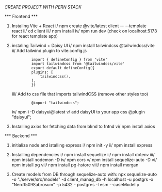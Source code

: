 
*CREATE PROJECT WITH PERN STACK*

*** Frontend ***
1) Instaling Vite + React
    i/      npm create @vite/latest client -- --template react
    ii/     cd client
    iii/    npm install
    iv/     npm run dev (check on localhost:5173 for react template app)

2) instaling Tailwind + Daisy UI
    i/      npm install tailwindcss @tailwindcss/vite 
    ii/     Add tailwind plugin to vite.config.js
                
                import { defineConfig } from 'vite'
                import tailwindcss from '@tailwindcss/vite'
                export default defineConfig({
                plugins: [
                    tailwindcss(),
                ],
                })
    iii/    Add to css file that imports tailwindCSS (remove other styles too)
                
                @import "tailwindcss";

    iv/     npm i -D daisyui@latest
    v/      add daisyUI to your app css
                @plugin "daisyui";

3) Installing axios for fetching data from bknd to fntnd
    vi/     npm install axios   

*** Backend ***

1) initialize node and istalling express
    i/      npm init -y
    ii/     npm install express

2) Installing dependencies 
    i/      npm install sequelize
    ii/     npm install dotenv
    iii/    npm install nodemon -D
    iv/     npm cors
    v/      npm install sequelize-auto -D
    vi/     npm install pg
    vii/    npm install pg-hstore
    viii/   npm install morgan

3) Create models from DB through sequelize-auto with:
    npx sequelize-auto -o "./server/src/models" -d client_manag_db -h localhost -u postgrs -x "Nero1509Sabrosum" -p 5432 - postgres -l esm --caseModel p